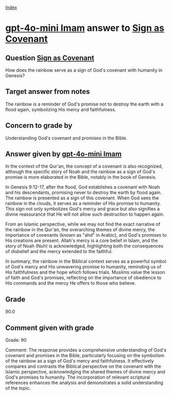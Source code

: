 
[Index](../../index.md)
# [gpt-4o-mini Imam](../../answering_models/gpt-4o-mini_Imam.md) answer to [Sign as Covenant](../../questions/Sign_as_Covenant.md)

## Question [Sign as Covenant](../../questions/Sign_as_Covenant.md)
How does the rainbow serve as a sign of God's covenant with humanity in Genesis?

## Target answer from notes
The rainbow is a reminder of God's promise not to destroy the earth with a flood again, symbolizing His mercy and faithfulness.

## Concern to grade by
Understanding God's covenant and promises in the Bible.

## Answer given by [gpt-4o-mini Imam](../../answering_models/gpt-4o-mini_Imam.md)
In the context of the Qur'an, the concept of a covenant is also recognized, although the specific story of Noah and the rainbow as a sign of God's promise is more elaborated in the Bible, notably in the book of Genesis.

In Genesis 9:12-17, after the flood, God establishes a covenant with Noah and his descendants, promising never to destroy the earth by flood again. The rainbow is presented as a sign of this covenant. When God sees the rainbow in the clouds, it serves as a reminder of His promise to humanity. This sign not only symbolizes God's mercy and grace but also signifies a divine reassurance that He will not allow such destruction to happen again.

From an Islamic perspective, while we may not find the exact narrative of the rainbow in the Qur'an, the overarching themes of divine mercy, the importance of covenants (known as "ahd" in Arabic), and God's promises to His creations are present. Allah's mercy is a core belief in Islam, and the story of Noah (Nuh) is acknowledged, highlighting both the consequences of disbelief and the mercy extended to the faithful.

In summary, the rainbow in the Biblical context serves as a powerful symbol of God's mercy and His unwavering promise to humanity, reminding us of His faithfulness and the hope which follows trials. Muslims value the lesson of faith and God's promises, reflecting on the importance of obedience to His commands and the mercy He offers to those who believe.

## Grade
90.0

## Comment given with grade
Grade: 90

Comment: The response provides a comprehensive understanding of God's covenant and promises in the Bible, particularly focusing on the symbolism of the rainbow as a sign of God's mercy and faithfulness. It effectively compares and contrasts the Biblical perspective on the covenant with the Islamic perspective, acknowledging the shared themes of divine mercy and God's promises to humanity. The incorporation of relevant scriptural references enhances the analysis and demonstrates a solid understanding of the topic.

